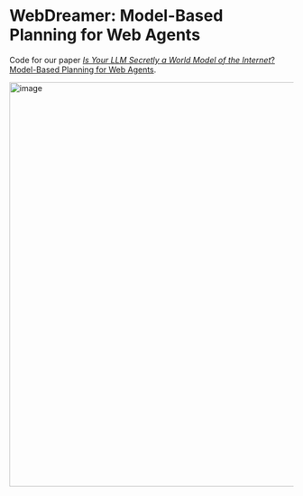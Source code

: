 # WebDreamer: Model-Based Planning for Web Agents
Code for our paper [*Is Your LLM Secretly a World Model of the Internet*? Model-Based Planning for Web Agents](https://arxiv.org/abs/2411.06559v1).

<img width="716" alt="image" src="https://github.com/user-attachments/assets/7afbcdd9-5d01-40bd-89ce-b98307b19e3b">
